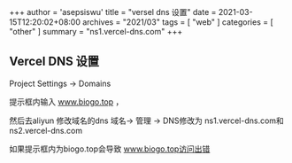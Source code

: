 +++
author = 'asepsiswu'
title = "versel dns 设置"
date = 2021-03-15T12:20:02+08:00
archives = "2021/03" 
tags = [ "web" ]
categories = [ "other" ]
summary = "ns1.vercel-dns.com"
+++

## Vercel DNS 设置
Project Settings -> Domains 

提示框内输入 www.biogo.top ，

然后去aliyun 修改域名的dns 域名-> 管理 -> DNS修改为 ns1.vercel-dns.com和ns2.vercel-dns.com

如果提示框内为biogo.top会导致 www.biogo.top访问出错

